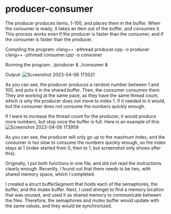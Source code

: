 # producer-consumer
The producer produces items, 1-100, and places them in the buffer.
When the consumer is ready, it takes an item out of the buffer, and consumes it.
This process works even if the producer is faster than the consumer, and 
if the consumer is faster than the producer.

Compiling the program: 
clang++ -pthread producer.cpp -o producer
clang++ -pthread consumer.cpp -o consumer

Running the program: ./producer & ./consumer &

Output: ![Screenshot 2023-04-06 173021](https://user-images.githubusercontent.com/15059428/230498063-88e8f3f9-26be-4710-a0d7-adc1c3938671.png)

As you can see, the producer produces a random number between 1 and 100, and puts it in the shared buffer. Then, the consumer consumes them. They are working at the same pace, as they have the same thread count, which is why the producer does not move to index 1. If it needed to it would, but the consumer does not consume the numbers quickly enough. 

If I were to increase the thread count for the producer, it would produce more numbers, but stop once the buffer is full. Here is an example of this:
![Screenshot 2023-04-06 173959](https://user-images.githubusercontent.com/15059428/230499067-f5fd4117-5d50-4ad0-9aff-dd19eadc630d.png)

As you can see, the producer will only go up to the maximum index, and the consumer is too slow to consume the numbers quickly enough, so the index stays at 1 (index started from 0, then to 1, but screenshot only shows after this).

Originally, I put both functions in one file, and did not read the instructions clearly enough. Recently, I found out that
there needs to be two, with shared memory space, which I completed.

I created a struct bufferSegment that holds each of the semaphores, the buffer, and the mutex buffer. Next, I used shmget to find a memory location that was unused, and used it as shared memory to communicate between the files. Therefore, the semaphores and mutex buffer would update with the same values, and they would be synchronized.
